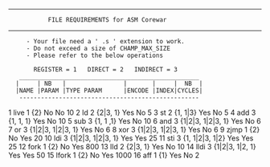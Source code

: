 ---------------------------------------------------------------
               FILE REQUIREMENTS for ASM Corewar
---------------------------------------------------------------

         - Your file need a ' .s ' extension to work.
         - Do not exceed a size of CHAMP_MAX_SIZE
         - Please refer to the below operations

           REGISTER = 1   DIRECT = 2   INDIRECT = 3
       __________________________________________________
      |     | NB   |                |       |     |  NB  |
      |NAME |PARAM |TYPE PARAM      |ENCODE |INDEX|CYCLES|
       --------------------------------------------------
   1   live     1          {2}         No      No    10
   2   ld       2       {2|3, 1}       Yes     No    5
   3   st       2       {1, 1|3}       Yes     No    5
   4   add      3       {1, 1, 1}      Yes     No    10
   5   sub      3       {1, 1 ,1}      Yes     No    10
   6   and      3  {1|2|3, 1|2|3, 1}   Yes     No    6
   7   or       3  {1|2|3, 1|2|3, 1}   Yes     No    6
   8   xor      3  {1|2|3, 1|2|3, 1}   Yes     No    6
   9   zjmp     1          {2}         No      Yes   20
   10  ldi      3  {1|2|3, 1|2|3, 1}   Yes     Yes   25
   11  sti      3   {1, 1|2|3, 1|2}    Yes     Yes   25
   12  fork     1          {2}         No      Yes   800
   13  lld      2        {2|3, 1}      Yes     No    10
   14  lldi     3   {1|2|3, 1|2, 1}    Yes     Yes   50
   15  lfork    1         {2}          No      Yes   1000
   16  aff      1         {1}          Yes     No    2
